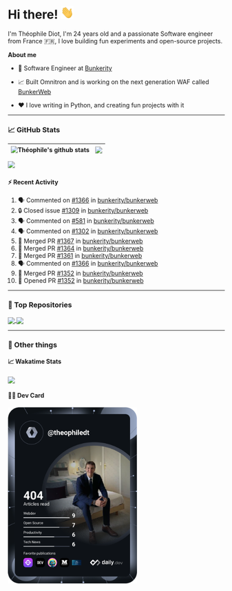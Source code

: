 # Hi there! <img src="./wave.gif" width="30px" height="30px" />

I'm Théophile Diot, I'm 24 years old and a passionate Software engineer from France 🇫🇷, I love building fun experiments and open-source projects.

**About me**

- 💼 Software Engineer at [Bunkerity](https://www.bunkerity.com/)

- 📈 Built Omnitron and is working on the next generation WAF called [BunkerWeb](https://www.bunkerweb.io)

- ❤️ I love writing in Python, and creating fun projects with it

---

### 📈 GitHub Stats

| <img align="center" src="https://github-readme-stats.vercel.app/api?username=TheophileDiot&show_icons=true&include_all_commits=true&theme=algolia&hide_border=true&rank_icon=github" alt="Théophile's github stats" /> | <img align="center" src="https://github-readme-stats.vercel.app/api/top-langs/?username=TheophileDiot&layout=compact&theme=algolia&hide_border=true" /> |
| ---------------------------------------------------------------------------------------------------------------------------------------------------------------------------------------------------------------------- | ------------------------------------------------------------------------------------------------------------------------------------------------------- |

![](https://github-readme-activity-graph.vercel.app/graph?username=TheophileDiot&theme=tokyo-night)

#### :zap: Recent Activity

<!--START_SECTION:activity-->
1. 🗣 Commented on [#1366](https://github.com/bunkerity/bunkerweb/issues/1366#issuecomment-2243518329) in [bunkerity/bunkerweb](https://github.com/bunkerity/bunkerweb)
2. 🔒 Closed issue [#1309](https://github.com/bunkerity/bunkerweb/issues/1309) in [bunkerity/bunkerweb](https://github.com/bunkerity/bunkerweb)
3. 🗣 Commented on [#581](https://github.com/bunkerity/bunkerweb/issues/581#issuecomment-2243282088) in [bunkerity/bunkerweb](https://github.com/bunkerity/bunkerweb)
4. 🗣 Commented on [#1302](https://github.com/bunkerity/bunkerweb/issues/1302#issuecomment-2243278067) in [bunkerity/bunkerweb](https://github.com/bunkerity/bunkerweb)
5. 🎉 Merged PR [#1367](https://github.com/bunkerity/bunkerweb/pull/1367) in [bunkerity/bunkerweb](https://github.com/bunkerity/bunkerweb)
6. 🎉 Merged PR [#1364](https://github.com/bunkerity/bunkerweb/pull/1364) in [bunkerity/bunkerweb](https://github.com/bunkerity/bunkerweb)
7. 🎉 Merged PR [#1361](https://github.com/bunkerity/bunkerweb/pull/1361) in [bunkerity/bunkerweb](https://github.com/bunkerity/bunkerweb)
8. 🗣 Commented on [#1366](https://github.com/bunkerity/bunkerweb/issues/1366#issuecomment-2242551629) in [bunkerity/bunkerweb](https://github.com/bunkerity/bunkerweb)
9. 🎉 Merged PR [#1352](https://github.com/bunkerity/bunkerweb/pull/1352) in [bunkerity/bunkerweb](https://github.com/bunkerity/bunkerweb)
10. 💪 Opened PR [#1352](https://github.com/bunkerity/bunkerweb/pull/1352) in [bunkerity/bunkerweb](https://github.com/bunkerity/bunkerweb)
<!--END_SECTION:activity-->

---

### 🔧 Top Repositories

<a href="https://github.com/bunkerity/bunkerweb">
  <img align="center" src="https://github-readme-stats.vercel.app/api/pin/?username=Bunkerity&repo=bunkerweb&theme=algolia" />
</a>
<a href="https://github.com/TheophileDiot/Omnitron">
  <img align="center" src="https://github-readme-stats.vercel.app/api/pin/?username=TheophileDiot&repo=Omnitron&theme=algolia" />
</a>

---

### 🎉 Other things

#### 📈 Wakatime Stats

<a href="https://wakatime.com/@theophile_bunkerity">
  <img align="center" src="https://github-readme-stats.vercel.app/api/wakatime?username=3aa5ce41-c253-43d9-8441-a721e446a45f&layout=compact&theme=algolia" />
</a>

#### 👨‍💻 Dev Card

<a href="https://app.daily.dev/TheophileDt">
  <img src="./devcard.svg" width="300" alt="Théophile Diot's Dev Card"/>
</a>

